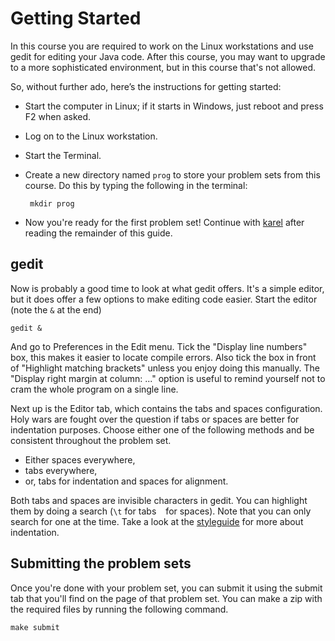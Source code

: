 # Getting Started

In this course you are required to work on the Linux workstations and use gedit
for editing your Java code. After this course, you may want to upgrade to a more
sophisticated environment, but in this course that's not allowed.

So, without further ado, here’s the instructions for getting started:

* Start the computer in Linux; if it starts in Windows, just reboot and press F2
  when asked.
* Log on to the Linux workstation.
* Start the Terminal.
* Create a new directory named `prog` to store your problem sets from this
  course. Do this by typing the following in the terminal:

       mkdir prog
       
* Now you're ready for the first problem set! Continue with
  [karel](/problem-sets/karel) after reading the remainder of this guide.

## gedit

Now is probably a good time to look at what gedit offers. It's a simple editor,
but it does offer a few options to make editing code easier. Start the editor
(note the `&` at the end)

    gedit &

And go to Preferences in the Edit menu. Tick the "Display line numbers" box,
this makes it easier to locate compile errors. Also tick the box in front of
"Highlight matching brackets" unless you enjoy doing this manually. The "Display
right margin at column: ..." option is useful to remind yourself not to cram the
whole program on a single line.

Next up is the Editor tab, which contains the tabs and spaces
configuration. Holy wars are fought over the question if tabs or spaces are
better for indentation purposes. Choose either one of the following methods and
be consistent throughout the problem set.

* Either spaces everywhere,
* tabs everywhere,
* or, tabs for indentation and spaces for alignment.

Both tabs and spaces are invisible characters in gedit. You can highlight them
by doing a search (`\t` for tabs ` ` for spaces). Note that you can only search
for one at the time. Take a look at the [styleguide] for more about indentation.

[styleguide]: /reference/styleguide

## Submitting the problem sets

Once you're done with your problem set, you can submit it using the submit tab
that you'll find on the page of that problem set. You can make a zip with the
required files by running the following command.

    make submit

